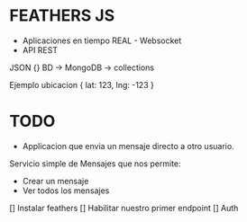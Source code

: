 # FEATHERS JS

- Aplicaciones en tiempo REAL - Websocket
- API REST

JSON {} BD -> MongoDB -> collections

Ejemplo ubicacion { lat: 123, lng: -123 }

# TODO

- Applicacion que envia un mensaje directo a otro usuario.

Servicio simple de Mensajes que nos permite:

- Crear un mensaje
- Ver todos los mensajes

[] Instalar feathers
[] Habilitar nuestro primer endpoint
[] Auth
